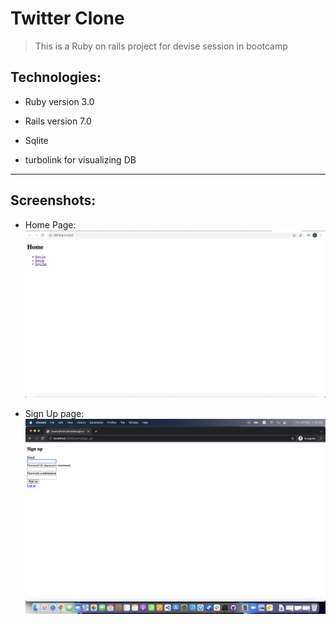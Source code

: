 # Twitter Clone

> This is a Ruby on rails project for devise session in bootcamp

## Technologies:

* Ruby version 3.0

* Rails version 7.0

* Sqlite

* turbolink for visualizing DB

---------
## Screenshots:

- Home Page:
![](/images/q.png)

- Sign Up page:
![](/images/e.png)